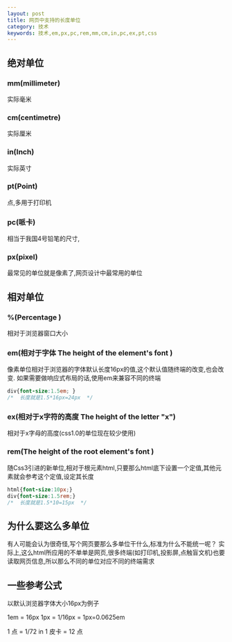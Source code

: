 ```yaml
---
layout: post
title: 网页中支持的长度单位
category: 技术
keywords: 技术,em,px,pc,rem,mm,cm,in,pc,ex,pt,css
---
```


## 绝对单位

### mm(millimeter)

实际毫米

### cm(centimetre)

实际厘米

### in(Inch)

实际英寸

### pt(Point)

点,多用于打印机

### pc(哌卡)

相当于我国4号铅笔的尺寸,

### px(pixel)

最常见的单位就是像素了,网页设计中最常用的单位

## 相对单位

### %(Percentage )

相对于浏览器窗口大小

### em(相对于字体 The height of the element's font )

像素单位相对于浏览器的字体默认长度16px的值,这个默认值随终端的改变,也会改变.
如果需要做响应式布局的话,使用em来兼容不同的终端

```css
div{font-size:1.5em; }
/*  长度就是1.5*16px=24px  */
```

### ex(相对于x字符的高度 The height of the letter "x")

相对于x字母的高度(css1.0的单位现在较少使用)

### rem(The height of the root element's font )

随Css3引进的新单位,相对于根元素html,只要那么html底下设置一个定值,其他元素就会参考这个定值,设定其长度

```css
html{font-size:10px;}
div{font-size:1.5rem;}
/*  长度就是1.5*10=15px  */
```

## 为什么要这么多单位

有人可能会认为很奇怪,写个网页要那么多单位干什么,标准为什么不能统一呢？
实际上,这么html所应用的不单单是网页,很多终端(如打印机,投影屏,点触盲文机)也要读取网页信息,所以那么不同的单位对应不同的终端需求

## 一些参考公式

以默认浏览器字体大小16px为例子

1em = 16px
1px = 1/16px = 1px=0.0625em

1 点   = 1/72 in
1 皮卡 = 12 点